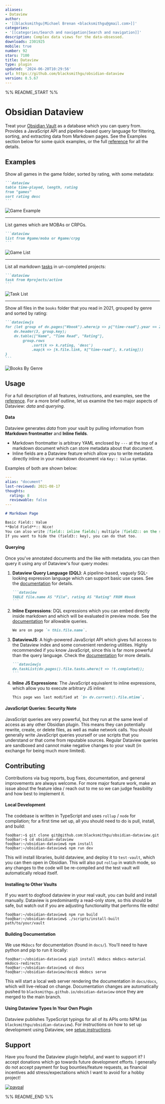 ```yaml
---
aliases:
- Dataview
author:
- '[[blacksmithgu|Michael Brenan <blacksmithgu@gmail.com>]]'
categories:
- '[[categories/Search and navigation|Search and navigation]]'
description: Complex data views for the data-obsessed.
downloads: 2301925
mobile: true
number: 92
stars: 7100
title: Dataview
type: plugin
updated: '2024-06-20T10:29:56'
url: https://github.com/blacksmithgu/obsidian-dataview
version: 0.5.67
---
```


%% README_START %%

# Obsidian Dataview

Treat your [Obsidian Vault](https://obsidian.md/) as a database which you can query from. Provides a JavaScript API and
pipeline-based query language for filtering, sorting, and extracting data from Markdown pages. See the Examples section
below for some quick examples, or the full [reference](https://blacksmithgu.github.io/obsidian-dataview/) for all the details.

## Examples

Show all games in the game folder, sorted by rating, with some metadata:

~~~markdown
```dataview
table time-played, length, rating
from "games"
sort rating desc
```
~~~

![Game Example](https://raw.githubusercontent.com/blacksmithgu/obsidian-dataview/HEAD/docs/docs/assets/game.png)

---

List games which are MOBAs or CRPGs.

~~~markdown
```dataview
list from #game/moba or #game/crpg
```
~~~

![Game List](https://raw.githubusercontent.com/blacksmithgu/obsidian-dataview/HEAD/docs/docs/assets/game-list.png)

---

List all markdown [tasks](https://blacksmithgu.github.io/obsidian-dataview/data-annotation/#tasks) in un-completed projects:

~~~markdown
```dataview
task from #projects/active
```
~~~

![Task List](https://raw.githubusercontent.com/blacksmithgu/obsidian-dataview/HEAD/docs/docs/assets/project-task.png)

---

Show all files in the `books` folder that you read in 2021, grouped by genre and sorted by rating:

~~~markdown
```dataviewjs
for (let group of dv.pages("#book").where(p => p["time-read"].year == 2021).groupBy(p => p.genre)) {
	dv.header(3, group.key);
	dv.table(["Name", "Time Read", "Rating"],
		group.rows
			.sort(k => k.rating, 'desc')
			.map(k => [k.file.link, k["time-read"], k.rating]))
}
```
~~~

![Books By Genre](https://raw.githubusercontent.com/blacksmithgu/obsidian-dataview/HEAD/docs/docs/assets/books-by-genre.png)

## Usage

For a full description of all features, instructions, and examples, see the [reference](https://blacksmithgu.github.io/obsidian-dataview/). For a more brief outline, let us examine the two major aspects of Dataview: *data* and *querying*.

#### **Data**

Dataview generates *data* from your vault by pulling
information from **Markdown frontmatter** and **Inline fields**.

- Markdown frontmatter is arbitrary YAML enclosed by `---` at the top of a markdown document which can store metadata
  about that document.
- Inline fields are a Dataview feature which allow you to write metadata directly inline in your markdown document via
  `Key:: Value` syntax.

Examples of both are shown below:

```yaml
---
alias: "document"
last-reviewed: 2021-08-17
thoughts:
  rating: 8
  reviewable: false
---
```
```markdown
# Markdown Page

Basic Field:: Value
**Bold Field**:: Nice!
You can also write [field:: inline fields]; multiple [field2:: on the same line].
If you want to hide the (field3:: key), you can do that too.
```

#### **Querying**

Once you've annotated documents and the like with metadata, you can then query it using any of Dataview's four query
modes:

1. **Dataview Query Language (DQL)**: A pipeline-based, vaguely SQL-looking expression language which can support basic
   use cases. See the [documentation](https://blacksmithgu.github.io/obsidian-dataview/query/queries/) for details.

   ~~~markdown
   ```dataview
   TABLE file.name AS "File", rating AS "Rating" FROM #book
   ```
   ~~~

2. **Inline Expressions**: DQL expressions which you can embed directly inside markdown and which will be evaluated in
   preview mode. See the [documentation](https://blacksmithgu.github.io/obsidian-dataview/reference/expressions/) for
   allowable queries.

   ```markdown
   We are on page `= this.file.name`.
   ```

3. **DataviewJS**: A high-powered JavaScript API which gives full access to the Dataview index and some convenient
   rendering utilities. Highly recommended if you know JavaScript, since this is far more powerful than the query
   language. Check the [documentation](https://blacksmithgu.github.io/obsidian-dataview/api/intro/) for more details.

   ~~~markdown
   ```dataviewjs
   dv.taskList(dv.pages().file.tasks.where(t => !t.completed));
   ```
   ~~~

4. **Inline JS Expressions**: The JavaScript equivalent to inline expressions, which allow you to execute arbitrary JS
   inline:

   ~~~markdown
   This page was last modified at `$= dv.current().file.mtime`.
   ~~~

#### JavaScript Queries: Security Note

JavaScript queries are very powerful, but they run at the same level of access as any other Obsidian plugin. This means
they can potentially rewrite, create, or delete files, as well as make network calls. You should generally write
JavaScript queries yourself or use scripts that you understand or that come from reputable sources. Regular Dataview
queries are sandboxed and cannot make negative changes to your vault (in exchange for being much more limited).

## Contributing

Contributions via bug reports, bug fixes, documentation, and general improvements are always welcome. For more major
feature work, make an issue about the feature idea / reach out to me so we can judge feasibility and how best to
implement it.

#### Local Development

The codebase is written in TypeScript and uses `rollup` / `node` for compilation; for a first time set up, all you
should need to do is pull, install, and build:

```console
foo@bar:~$ git clone git@github.com:blacksmithgu/obsidian-dataview.git
foo@bar:~$ cd obsidian-dataview
foo@bar:~/obsidian-dataview$ npm install
foo@bar:~/obsidian-dataview$ npm run dev
```

This will install libraries, build dataview, and deploy it to `test-vault`, which you can then open in Obsidian. This
will also put `rollup` in watch mode, so any changes to the code will be re-compiled and the test vault will automatically
reload itself.

#### Installing to Other Vaults

If you want to dogfood dataview in your real vault, you can build and install manually. Dataview is predominantly a
read-only store, so this should be safe, but watch out if you are adjusting functionality that performs file edits!

```console
foo@bar:~/obsidian-dataview$ npm run build
foo@bar:~/obsidian-dataview$ ./scripts/install-built path/to/your/vault
```

#### Building Documentation

We use `MkDocs` for documentation (found in `docs/`). You'll need to have python and pip to run it locally:

```console
foo@bar:~/obsidian-dataview$ pip3 install mkdocs mkdocs-material mkdocs-redirects
foo@bar:~/obsidian-dataview$ cd docs
foo@bar:~/obsidian-dataview/docs$ mkdocs serve
```

This will start a local web server rendering the documentation in `docs/docs`, which will live-reload on change.
Documentation changes are automatically pushed to `blacksmithgu.github.io/obsidian-dataview` once they are merged
to the main branch.

#### Using Dataview Types In Your Own Plugin

Dataview publishes TypeScript typings for all of its APIs onto NPM (as `blacksmithgu/obsidian-dataview`). For
instructions on how to set up development using Dataview, see [setup instructions](https://blacksmithgu.github.io/obsidian-dataview/plugin/develop-against-dataview/).

## Support

Have you found the Dataview plugin helpful, and want to support it? I accept donations which go towards future
development efforts. I generally do not accept payment for bug bounties/feature requests, as financial incentives add
stress/expectations which I want to avoid for a hobby project!

[![paypal](https://www.paypalobjects.com/en_US/i/btn/btn_donateCC_LG.gif)](https://www.paypal.com/donate?business=Y9SKV24R5A8BQ&item_name=Open+source+software+development&currency_code=USD)


%% README_END %%